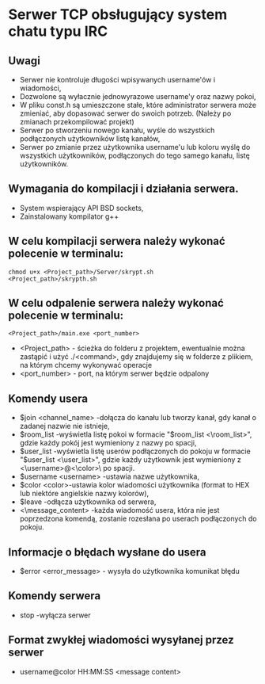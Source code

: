 # **Serwer TCP obsługujący system chatu typu IRC**
## Uwagi
  - Serwer nie kontroluje długości wpisywanych username'ów i wiadomości,
  - Dozwolone są wyłacznie jednowyrazowe username'y oraz nazwy pokoi,
  - W pliku const.h są umieszczone stałe, które administrator serwera może zmieniać, 
  aby dopasować serwer do swoich potrzeb. (Należy po zmianach przekompilować projekt)
  - Serwer po stworzeniu nowego kanału, wyśle do wszystkich podłączonych użytkowników listę kanałów,
  - Serwer po zmianie przez użytkownika username'u lub koloru wyślę do wszystkich użytkowników, podłączonych do tego samego kanału, listę użytkowników.
## Wymagania do kompilacji i działania serwera.
  - System wspierający API BSD sockets,
  - Zainstalowany kompilator g++
  
## W celu kompilacji serwera należy wykonać polecenie w terminalu:
  ```
  chmod u+x <Project_path>/Server/skrypt.sh 
  <Project_path>/skrypth.sh
  ```

## W celu odpalenie serwera należy wykonać polecenie w terminalu:
  ```
  <Project_path>/main.exe <port_number>
  ```
  - <Project_path> - ścieżka do folderu z projektem, ewentualnie można zastąpić i użyć ./\<command\>,
  gdy znajdujemy się w folderze z plikiem, na którym chcemy wykonywać operacje
  - <port_number> - port, na którym serwer będzie odpalony


## Komendy usera
  - $join \<channel_name\> -dołącza do kanału lub tworzy kanał, gdy kanał o zadanej nazwie nie istnieje,
  - $room_list -wyświetla listę pokoi w formacie "$room_list <\room_list>\", gdzie każdy pokój jest wymieniony z nazwy po spacji,
  - $user_list -wyświetla listę userów podłączonych do pokoju w formacie "$user_list <\user_list>\", gdzie każdy użytkownik jest wymieniony z <\username>\@<\color>\ po spacji.
  - $username \<username\> -ustawia nazwe użytkownika,
  - $color  \<color\>-ustawia kolor wiadomości użytkownika (format to HEX lub niektóre angielskie nazwy kolorów),
  - $leave  -odłącza użytkownika od serwera,
  - <\message_content\> -każda wiadomość usera, która nie jest poprzedzona komendą, zostanie rozesłana po userach podłączonych do pokoju.

## Informacje o błędach wysłane do usera
  - $error \<error_message\> - wysyła do użytkownika komunikat błędu

## Komendy serwera
  - stop -wyłącza serwer

## Format zwykłej wiadomości wysyłanej przez serwer
  - username@color HH:MM:SS \<message content\>
